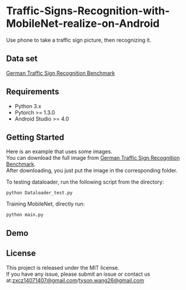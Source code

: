 # Traffic-Signs-Recognition-with-MobileNet-realize-on-Android
Use phone to take a traffic sign picture, then recognizing it.
## Data set
[German Traffic Sign Recognition Benchmark](https://www.kaggle.com/meowmeowmeowmeowmeow/gtsrb-german-traffic-sign)
## Requirements
* Python 3.x
* Pytorch >= 1.3.0
* Android Studio >= 4.0
## Getting Started
Here is an example that uses some images.  
You can download the full image from [German Traffic Sign Recognition Benchmark](https://www.kaggle.com/meowmeowmeowmeowmeow/gtsrb-german-traffic-sign).  
After downloading, you just put the image in the corresponding folder.  

To testing dataloader, run the following script from the directory:  

    python Dataloader_test.py  

Training MobileNet, directly run:  

    python main.py  
## Demo
## License
This project is released under the MIT license.   
If you have any issue, please submit an issue or contact us at:zxcz14071407@gmail.com/tyson.wang26@gmail.com
